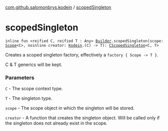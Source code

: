 [com.github.salomonbrys.kodein](index.md) / [scopedSingleton](.)

# scopedSingleton

`inline fun <reified C, reified T : Any> `[`Builder`](-kodein/-builder/index.md)`.scopedSingleton(scope: `[`Scope`](-scope/index.md)`<C>, noinline creator: `[`Kodein`](-kodein/index.md)`.(C) -> T): `[`CScopedSingleton`](-c-scoped-singleton/index.md)`<C, T>`

Creates a scoped singleton factory, effectively a `factory { Scope -> T }`.

C &amp; T generics will be kept.

### Parameters

`C` - The scope context type.

`T` - The singleton type.

`scope` - The scope object in which the singleton will be stored.

`creator` - A function that creates the singleton object. Will be called only if the singleton does not already exist in the scope.